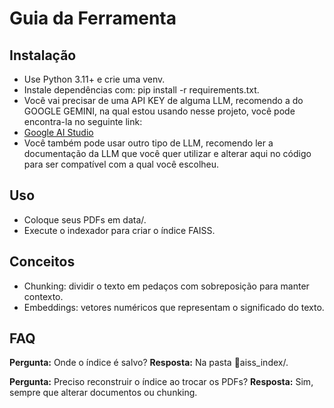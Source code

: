 ﻿# Guia da Ferramenta

## Instalação
- Use Python 3.11+ e crie uma venv.
- Instale dependências com: pip install -r requirements.txt.
- Você vai precisar de uma API KEY de alguma LLM, recomendo a do GOOGLE GEMINI, na qual estou usando nesse projeto, você pode encontra-la no seguinte link:
- [Google AI Studio](http://aistudio.google.com/app/apikey)
- Você também pode usar outro tipo de LLM, recomendo ler a documentação da LLM que você quer utilizar e alterar aqui no código para ser compatível com a qual você escolheu.

## Uso
- Coloque seus PDFs em data/.
- Execute o indexador para criar o índice FAISS.

## Conceitos
- Chunking: dividir o texto em pedaços com sobreposição para manter contexto.
- Embeddings: vetores numéricos que representam o significado do texto.

## FAQ
**Pergunta:** Onde o índice é salvo?
**Resposta:** Na pasta aiss_index/.

**Pergunta:** Preciso reconstruir o índice ao trocar os PDFs?
**Resposta:** Sim, sempre que alterar documentos ou chunking.
